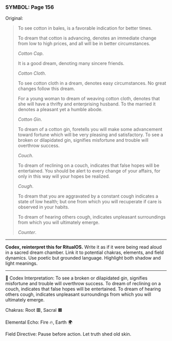### SYMBOL: Page 156

Original:
> To see cotton in bales, is a favorable indication for better times.
> 
> 
> To dream that cotton is advancing, denotes an immediate change from low
> to high prices, and all will be in better circumstances.
> 
> 
> _Cotton Cap_.
> 
> 
> It is a good dream, denoting many sincere friends.
> 
> 
> _Cotton Cloth_.
> 
> 
> To see cotton cloth in a dream, denotes easy circumstances.
> No great changes follow this dream.
> 
> 
> For a young woman to dream of weaving cotton cloth,
> denotes that she will have a thrifty and enterprising husband.
> To the married it denotes a pleasant yet a humble abode.
> 
> 
> _Cotton Gin_.
> 
> 
> To dream of a cotton gin, foretells you will make some advancement
> toward fortune which will be very pleasing and satisfactory.
> To see a broken or dilapidated gin, signifies misfortune and trouble
> will overthrow success.
> 
> 
> _Couch_.
> 
> 
> To dream of reclining on a couch, indicates that false hopes will
> be entertained. You should be alert to every change of your affairs,
> for only in this way will your hopes be realized.
> 
> 
> _Cough_.
> 
> 
> To dream that you are aggravated by a constant cough indicates
> a state of low health; but one from which you will recuperate
> if care is observed in your habits.
> 
> 
> To dream of hearing others cough, indicates unpleasant surroundings
> from which you will ultimately emerge.
> 
> 
> _Counter_.

---

**Codex, reinterpret this for RitualOS.**
Write it as if it were being read aloud in a sacred dream chamber.
Link it to potential chakras, elements, and field dynamics.
Use poetic but grounded language.
Highlight both shadow and light meanings.

---

🔁 Codex Interpretation:
To see a broken or dilapidated gin, signifies misfortune and trouble will overthrow success. To dream of reclining on a couch, indicates that false hopes will be entertained. To dream of hearing others cough, indicates unpleasant surroundings from which you will ultimately emerge.

Chakras: Root 🟥, Sacral 🟧

Elemental Echo: Fire 🔥, Earth 🌍

Field Directive: Pause before action. Let truth shed old skin.
